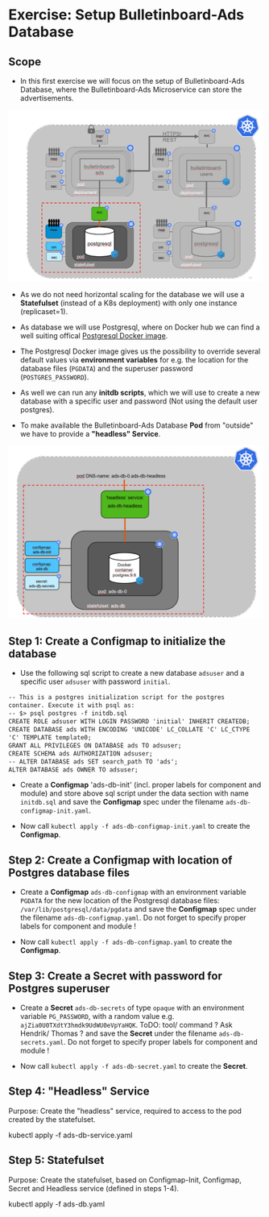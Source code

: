 # Exercise: Setup Bulletinboard-Ads Database


## Scope

- In this first exercise we will focus on the setup of Bulletinboard-Ads Database, where the Bulletinboard-Ads Microservice can store the advertisements.

<img src="images/k8s-bulletinboard-target-picture-ads-db-3.png" width="800" />

- As we do not need horizontal scaling for the database we will use a **Statefulset** (instead of a K8s deployment) with only one instance (replicaset=1).

- As database we will use Postgresql, where on Docker hub we can find a well suiting offical [Postgresql Docker image](https://hub.docker.com/_/postgres/).

- The Postgresql Docker image gives us the possibility to override several default values via **environment variables** for e.g. the location for the database files (`PGDATA`) and the superuser password (`POSTGRES_PASSWORD`).

- As well we can run any **initdb scripts**, which we will use to create a new database with a specific user and password (Not using the default user postgres).

- To make available the Bulletinboard-Ads Database **Pod** from "outside" we have to provide a **"headless" Service**.

<img src="images/k8s-bulletinboard-target-picture-ads-db-detail.png" width="800" />


## Step 1: Create a Configmap to initialize the database

- Use the following sql script to create a new database `adsuser` and a specific user `adsuser` with password `initial`.

 ```
 -- This is a postgres initialization script for the postgres container. Execute it with psql as:
 -- $> psql postgres -f initdb.sql
 CREATE ROLE adsuser WITH LOGIN PASSWORD 'initial' INHERIT CREATEDB;
 CREATE DATABASE ads WITH ENCODING 'UNICODE' LC_COLLATE 'C' LC_CTYPE 'C' TEMPLATE template0;
 GRANT ALL PRIVILEGES ON DATABASE ads TO adsuser;
 CREATE SCHEMA ads AUTHORIZATION adsuser;
 -- ALTER DATABASE ads SET search_path TO 'ads';
 ALTER DATABASE ads OWNER TO adsuser;
```

- Create a **Configmap** 'ads-db-init' (incl. proper labels for component and module) and store above sql script under the data section with name `initdb.sql` and save the **Configmap** spec under the filename `ads-db-configmap-init.yaml`.

- Now call `kubectl apply -f ads-db-configmap-init.yaml` to create the **Configmap**.


## Step 2: Create a Configmap with location of Postgres database files

- Create a **Configmap** `ads-db-configmap` with an environment variable `PGDATA` for the new location of the Postgresql database files: `/var/lib/postgresql/data/pgdata` and save the **Configmap** spec under the filename `ads-db-configmap.yaml`. Do not forget to specify proper labels for component and module !

- Now call `kubectl apply -f ads-db-configmap.yaml` to create the **Configmap**.


## Step 3: Create a Secret with password for Postgres superuser

- Create a **Secret** `ads-db-secrets` of type `opaque` with an environment variable `PG_PASSWORD`, with a random value e.g. `ajZia0U0TXdtY3hmdk9UdWU0eVpYaHQK`. ToDO: tool/ command ? Ask Hendrik/ Thomas ? and save the **Secret** under the filename `ads-db-secrets.yaml`. Do not forget to specify proper labels for component and module !

- Now call `kubectl apply -f ads-db-secret.yaml` to create the **Secret**.


## Step 4: "Headless" Service
Purpose: Create the "headless" service, required to access to the pod created by the statefulset.

kubectl apply -f ads-db-service.yaml 

## Step 5: Statefulset
Purpose: Create the statefulset, based on Configmap-Init, Configmap, Secret and Headless service (defined in steps 1-4).

kubectl apply -f ads-db.yaml 



